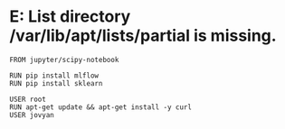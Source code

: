 # E: List directory /var/lib/apt/lists/partial is missing.


```docker
FROM jupyter/scipy-notebook

RUN pip install mlflow
RUN pip install sklearn

USER root
RUN apt-get update && apt-get install -y curl
USER jovyan
```